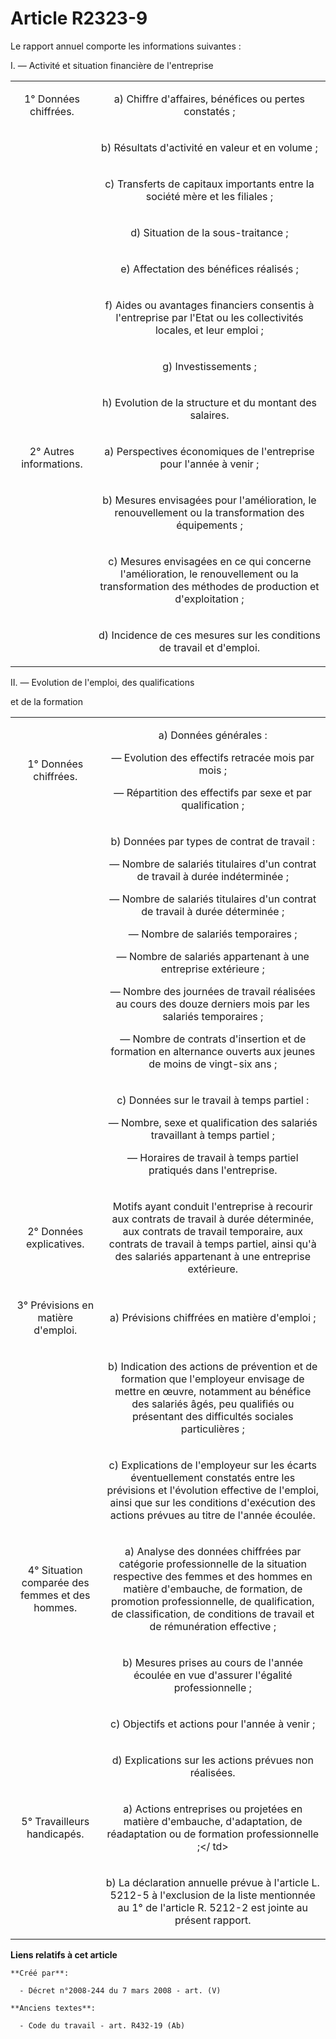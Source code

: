 # Article R2323-9

Le rapport annuel comporte les informations suivantes :

I. ― Activité et situation financière de l'entreprise

<table>
      <tbody><tr>
        <td align="center">

1° Données chiffrées.</td>
        <td align="center">

a) Chiffre d'affaires, bénéfices ou pertes constatés ;</td>
      </tr>
      <tr>
        <td align="center">

 </td>
        <td align="center">

b) Résultats d'activité en valeur et en volume ;</td>
      </tr>
      <tr>
        <td align="center">

 </td>
        <td align="center">

c) Transferts de capitaux importants entre la société mère et les filiales ;</td>
      </tr>
      <tr>
        <td align="center">

 </td>
        <td align="center">

d) Situation de la sous-traitance ;</td>
      </tr>
      <tr>
        <td align="center">

 </td>
        <td align="center">

e) Affectation des bénéfices réalisés ;</td>
      </tr>
      <tr>
        <td align="center">

 </td>
        <td align="center">

f) Aides ou avantages financiers consentis à l'entreprise par l'Etat ou les collectivités locales, et leur emploi ;</td>
      </tr>
      <tr>
        <td align="center">

 </td>
        <td align="center">

g) Investissements ;</td>
      </tr>
      <tr>
        <td align="center">

 </td>
        <td align="center">

h) Evolution de la structure et du montant des salaires.</td>
      </tr>
      <tr>
        <td align="center">

2° Autres informations.</td>
        <td align="center">

a) Perspectives économiques de l'entreprise pour l'année à venir ;</td>
      </tr>
      <tr>
        <td align="center">

 </td>
        <td align="center">

b) Mesures envisagées pour l'amélioration, le renouvellement ou la transformation des équipements ;</td>
      </tr>
      <tr>
        <td align="center">

 </td>
        <td align="center">

c) Mesures envisagées en ce qui concerne l'amélioration, le renouvellement ou la transformation des méthodes de production et
d'exploitation ;</td>
      </tr>
      <tr>
        <td align="center">

 </td>
        <td align="center">

d) Incidence de ces mesures sur les conditions de travail et d'emploi.</td>
      </tr>
    </tbody></table>

II. ― Evolution de l'emploi, des qualifications

et de la formation

<table>
      <tbody><tr>
        <td align="center">

1° Données chiffrées.</td>
        <td align="center">

a) Données générales :

― Evolution des effectifs retracée mois par mois ;

― Répartition des effectifs par sexe et par qualification ;</td>
      </tr>
      <tr>
        <td align="center">

 </td>
        <td align="center">

b) Données par types de contrat de travail :

― Nombre de salariés titulaires d'un contrat de travail à durée indéterminée ;

― Nombre de salariés titulaires d'un contrat de travail à durée déterminée ;

― Nombre de salariés temporaires ;

― Nombre de salariés appartenant à une entreprise extérieure ;

― Nombre des journées de travail réalisées au cours des douze derniers mois par les salariés temporaires ;

― Nombre de contrats d'insertion et de formation en alternance ouverts aux jeunes de moins de vingt-six ans ;</td>
      </tr>
      <tr>
        <td align="center">

 </td>
        <td align="center">

c) Données sur le travail à temps partiel :

― Nombre, sexe et qualification des salariés travaillant à temps partiel ;

― Horaires de travail à temps partiel pratiqués dans l'entreprise.</td>
      </tr>
      <tr>
        <td align="center">

2° Données explicatives.</td>
        <td align="center">

Motifs ayant conduit l'entreprise à recourir aux contrats de travail à durée déterminée, aux contrats de travail temporaire,
aux contrats de travail à temps partiel, ainsi qu'à des salariés appartenant à une entreprise extérieure.</td>
      </tr>
      <tr>
        <td align="center">

3° Prévisions en matière d'emploi.</td>
        <td align="center">

a) Prévisions chiffrées en matière d'emploi ;</td>
      </tr>
      <tr>
        <td align="center">

 </td>
        <td align="center">

b) Indication des actions de prévention et de formation que l'employeur envisage de mettre en œuvre, notamment au bénéfice
des salariés âgés, peu qualifiés ou présentant des difficultés sociales particulières ;</td>
      </tr>
      <tr>
        <td align="center">

 </td>
        <td align="center">

c) Explications de l'employeur sur les écarts éventuellement constatés entre les prévisions et l'évolution effective de
l'emploi, ainsi que sur les conditions d'exécution des actions prévues au titre de l'année écoulée.</td>
      </tr>
      <tr>
        <td align="center">

4° Situation comparée des femmes et des hommes.</td>
        <td align="center">

a) Analyse des données chiffrées par catégorie professionnelle de la situation respective des femmes et des hommes en matière
d'embauche, de formation, de promotion professionnelle, de qualification, de classification, de conditions de travail et de
rémunération effective ;</td>
      </tr>
      <tr>
        <td align="center">

 </td>
        <td align="center">

b) Mesures prises au cours de l'année écoulée en vue d'assurer l'égalité professionnelle ;</td>
      </tr>
      <tr>
        <td align="center">

 </td>
        <td align="center">

c) Objectifs et actions pour l'année à venir ;</td>
      </tr>
      <tr>
        <td align="center">

 </td>
        <td align="center">

d) Explications sur les actions prévues non réalisées.</td>
      </tr>
      <tr>
        <td align="center">

5° Travailleurs handicapés.</td>
        <td align="center">

a) Actions entreprises ou projetées en matière d'embauche, d'adaptation, de réadaptation ou de formation professionnelle ;</
td>
      </tr>
      <tr>
        <td align="center">

 </td>
        <td align="center">

b) La déclaration annuelle prévue à l'article L. 5212-5 à l'exclusion de la liste mentionnée au 1° de l'article R. 5212-2 est
jointe au présent rapport.</td>
      </tr>
    </tbody></table>

**Liens relatifs à cet article**

	**Créé par**:

	  - Décret n°2008-244 du 7 mars 2008 - art. (V)

	**Anciens textes**:

	  - Code du travail - art. R432-19 (Ab)
